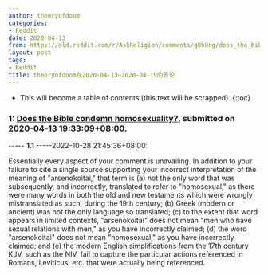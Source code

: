 ```yaml
---
author: theoryofdoom
categories:
- Reddit
date: 2020-04-13
from: https://old.reddit.com/r/AskReligion/comments/g0h8ng/does_the_bible_condemn_homosexuality/
layout: post
tags:
- Reddit
title: theoryofdoom在2020-04-13~2020-04-19的言论
---
```


* This will become a table of contents (this text will be scrapped).
{:toc}

### 1: [Does the Bible condemn homosexuality?](https://old.reddit.com/r/AskReligion/comments/g0h8ng/does_the_bible_condemn_homosexuality/), submitted on 2020-04-13 19:33:09+08:00.

----- __1.1__ -----2022-10-28 21:45:36+08:00:

Essentially every aspect of your comment is unavailing. In addition to your failure to cite a single source supporting your incorrect interpretation of the meaning of "arsenokoitai," that term is (a) not the only word that was subsequently, and incorrectly, translated to refer to "homosexual," as there were many words in both the old and new testaments which were wrongly mistranslated as such, during the 19th century; (b) Greek (modern or ancient) was not the only language so translated; (c) to the extent that word appears in limited contexts, "arsenokoitai" does not mean "men who have sexual relations with men," as you have incorrectly claimed; (d) the word "arsenokoitai" does not mean "homosexual," as you have incorrectly claimed; and (e) the modern English simplifications from the 17th century KJV, such as the NIV, fail to capture the particular actions referenced in Romans, Leviticus, etc. that were actually being referenced.

